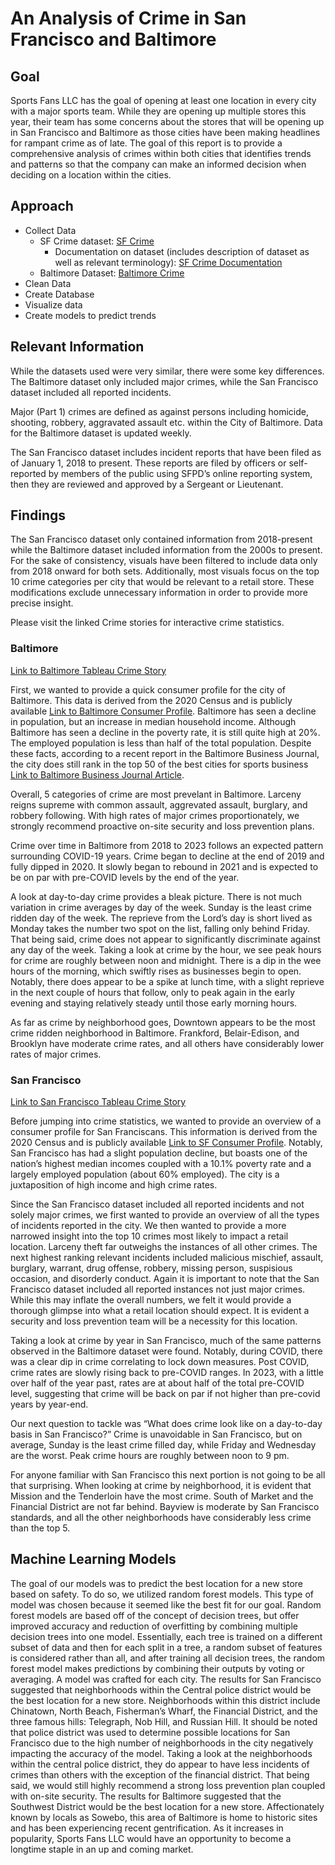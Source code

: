 # An Analysis of Crime in San Francisco and Baltimore

## Goal

Sports Fans LLC has the goal of opening at least one location in every city with a major sports team. While they are opening up multiple stores this year, their team has some concerns about the stores that will be opening up in San Francisco and Baltimore as those cities have been making headlines for rampant crime as of late. The goal of this report is to provide a comprehensive analysis of crimes within both cities that identifies trends and patterns so that the company can make an informed decision when deciding on a location within the cities. 

## Approach

- Collect Data
    - SF Crime dataset: [SF Crime](https://data.sfgov.org/Public-Safety/Police-Department-Incident-Reports-2018-to-Present/wg3w-h783)
        - Documentation on dataset (includes description of dataset as well as relevant terminology): [SF Crime Documentation](https://datasf.gitbook.io/datasf-dataset-explainers/sfpd-incident-report-2018-to-present)
    - Baltimore Dataset: [Baltimore Crime](https://data.baltimorecity.gov/datasets/baltimore::part-1-crime-data/about)
- Clean Data
- Create Database
- Visualize data
- Create models to predict trends

## Relevant Information

While the datasets used were very similar, there were some key differences. The Baltimore dataset only included major crimes, while the San Francisco dataset included all reported incidents. 

Major (Part 1) crimes are defined as against persons including homicide, shooting, robbery, aggravated assault etc. within the City of Baltimore. Data for the Baltimore dataset is updated weekly.

The San Francisco dataset includes incident reports that have been filed as of January 1, 2018 to present. 
These reports are filed by officers or self-reported by members of the public using SFPD’s online reporting system, then they are reviewed and approved by a Sergeant or Lieutenant.

## Findings
The San Francisco dataset only contained information from 2018-present while the Baltimore dataset included information from the 2000s to present. For the sake of consistency, visuals have been filtered to include data only from 2018 onward for both sets. Additionally, most visuals focus on the top 10 crime categories per city that would be relevant to a retail store. These modifications exclude unnecessary information in order to provide more precise insight.

Please visit the linked Crime stories for interactive crime statistics. 

### Baltimore

[Link to Baltimore Tableau Crime Story](https://public.tableau.com/app/profile/melissa.madera/viz/shared/KNHQDG4GK)

First, we wanted to provide a quick consumer profile for the city of Baltimore. This data is derived from the 2020 Census and is publicly available [Link to Baltimore Consumer Profile](https://datausa.io/profile/geo/baltimore-md/). Baltimore has seen a decline in population, but an increase in median household income. Although Baltimore has seen a decline in the poverty rate, it is still quite high at 20%. The employed population is less than half of the total population. Despite these facts, according to a recent report in the Baltimore Business Journal, the city does still rank in the top 50 of the best cities for sports business [Link to Baltimore Business Journal Article](https://www.bizjournals.com/baltimore/news/2023/03/20/baltimore-best-sports-business-cities.html). 

Overall, 5 categories of crime are most prevelant in Baltimore. Larceny reigns supreme with common assault, aggrevated assault, burglary, and robbery following. With high rates of major crimes proportionately, we strongly recommend proactive on-site security and loss prevention plans.  

Crime over time in Baltimore from 2018 to 2023 follows an expected pattern surrounding COVID-19 years. Crime began to decline at the end of 2019 and fully dipped in 2020. It slowly began to rebound in 2021 and is expected to be on par with pre-COVID levels by the end of the year. 

A look at day-to-day crime provides a bleak picture. There is not much variation in crime averages by day of the week. Sunday is the least crime ridden day of the week. The reprieve from the Lord’s day is short lived as Monday takes the number two spot on the list, falling only behind Friday. That being said, crime does not appear to significantly discriminate against any day of the week. Taking a look at crime by the hour, we see peak hours for crime are roughly between noon and midnight. There is a dip in the wee hours of the morning, which swiftly rises as businesses begin to open. Notably, there does appear to be a spike at lunch time, with a slight reprieve in the next couple of hours that follow, only to peak again in the early evening and staying relatively steady until those early morning hours. 

As far as crime by neighborhood goes, Downtown appears to be the most crime ridden neighborhood in Baltimore. Frankford, Belair-Edison, and Brooklyn have moderate crime rates, and all others have considerably lower rates of major crimes. 

### San Francisco

[Link to San Francisco Tableau Crime Story](https://public.tableau.com/app/profile/ariel.lin2108/viz/Project4SFCrime/SanFranciscoCrimeStory)

Before jumping into crime statistics, we wanted to provide an overview of a consumer profile for San Franciscans. This information is derived from the 2020 Census and is publicly available [Link to SF Consumer Profile](https://datausa.io/profile/geo/san-francisco-ca). Notably, San Francisco has had a slight population decline, but boasts one of the nation’s highest median incomes coupled with a 10.1% poverty rate and a largely employed population (about 60% employed). The city is a juxtaposition of high income and high crime rates.

Since the San Francisco dataset included all reported incidents and not solely major crimes, we first wanted to provide an overview of all the types of incidents reported in the city. We then wanted to provide a more narrowed insight into the top 10 crimes most likely to impact a retail location. Larceny theft far outweighs the instances of all other crimes. The next highest ranking relevant incidents included malicious mischief, assault, burglary, warrant, drug offense, robbery, missing person, suspisious occasion, and disorderly conduct. Again it is important to note that the San Francisco dataset included all reported instances not just major crimes. While this may inflate the overall numbers, we felt it would provide a thorough glimpse into what a retail location should expect. It is evident a security and loss prevention team will be a necessity for this location.  

Taking a look at crime by year in San Francisco, much of the same patterns observed in the Baltimore dataset were found. Notably, during COVID, there was a clear dip in crime correlating to lock down measures. Post COVID, crime rates are slowly rising back to pre-COVID ranges. In 2023, with a little over half of the year past, rates are at about half of the total pre-COVID level, suggesting that crime will be back on par if not higher than pre-covid years by year-end. 

Our next question to tackle was “What does crime look like on a day-to-day basis in San Francisco?” Crime is unavoidable in San Francisco, but on average, Sunday is the least crime filled day, while Friday and Wednesday are the worst. Peak crime hours are roughly between noon to 9 pm. 

For anyone familiar with San Francisco this next portion is not going to be all that surprising. When looking at crime by neighborhood, it is evident that Mission and the Tenderloin have the most crime. South of Market and the Financial District are not far behind. Bayview is moderate by San Francisco standards, and all the other neighborhoods have considerably less crime than the top 5. 

## Machine Learning Models

The goal of our models was to predict the best location for a new store based on safety. To do so, we utilized random forest models. This type of model was chosen because it seemed like the best fit for our goal. Random forest models are based off of the concept of decision trees, but offer improved accuracy and reduction of overfitting by combining multiple decision trees into one model. Essentially, each tree is trained on a different subset of data and then for each split in a tree, a random subset of features is considered rather than all, and after training all decision trees, the random forest model makes predictions by combining their outputs by voting or averaging. A model was crafted for each city. The results for San Francisco suggested that neighborhoods within the Central police district would be the best location for a new store. Neighborhoods within this district include Chinatown, North Beach, Fisherman’s Wharf, the Financial District, and the three famous hills: Telegraph, Nob Hill, and Russian Hill. It should be noted that police district was used to determine possible locations for San Francisco due to the high number of neighborhoods in the city negatively impacting the accuracy of the model. Taking a look at the neighborhoods within the central police district, they do appear to have less incidents of crimes than others with the exception of the financial district. That being said, we would still highly recommend a strong loss prevention plan coupled with on-site security. The results for Baltimore suggested that the Southwest District would be the best location for a new store. Affectionately known by locals as Sowebo, this area of Baltimore is home to historic sites and has been experiencing recent gentrification. As it increases in popularity, Sports Fans LLC would have an opportunity to become a longtime staple in an up and coming market. 



